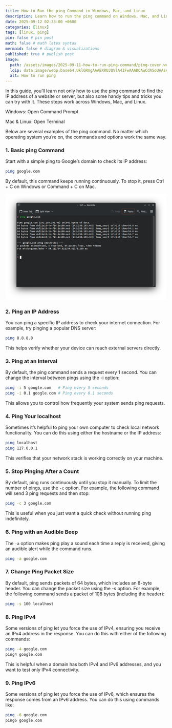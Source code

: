 ```yaml
---
title: How to Run the ping Command in Windows, Mac, and Linux
description: Learn how to run the ping command on Windows, Mac, and Linux to check network connectivity and troubleshoot connection issues.
date: 2025-09-12 02:33:00 +0600
categories: [linux]
tags: [linux, ping]
pin: false # pin post
math: false # math latex syntax
mermaid: false # diagram & visualizations
published: true # publish post
image:
  path: /assets/images/2025-09-11-how-to-run-ping-command/ping-cover.webp
  lqip: data:image/webp;base64,UklGRmgAAABXRUJQVlA4IFwAAADQAwCdASoUAAsAPzmGulQvKSWjMAgB4CcJagAu/8B4zlZzvbelEgAA/sBAiBEgJR3R42mCDXCflrd4ItKuRH//47dkSegx/fJg8Ia3XCMRnVlexcZN6kDhTIcAAA==
  alt: How to run ping
---
```


In this guide, you’ll learn not only how to use the ping command to find the IP address of a website or server, but also some handy tips and tricks you can try with it. These steps work across Windows, Mac, and Linux.

Windows: Open Command Prompt

Mac & Linux: Open Terminal

Below are several examples of the ping command. No matter which operating system you’re on, the commands and options work the same way.

### 1. Basic ping Command
Start with a simple ping to Google’s domain to check its IP address:
```sh
ping google.com
```

By default, this command keeps running continuously. To stop it, press Ctrl + C on Windows or Command + C on Mac.

![ping google](/assets/images/2025-09-11-how-to-run-ping-command/Screenshot_20250912_033641.webp)

### 2. Ping an IP Address
You can ping a specific IP address to check your internet connection. For example, try pinging a popular DNS server:

```sh
ping 8.8.8.8
```

This helps verify whether your device can reach external servers directly.

### 3. Ping at an Interval
By default, the ping command sends a request every 1 second. You can change the interval between pings using the -i option:

```sh
ping -i 5 google.com   # Ping every 5 seconds
ping -i 0.1 google.com # Ping every 0.1 seconds
```

This allows you to control how frequently your system sends ping requests.

### 4. Ping Your localhost
Sometimes it’s helpful to ping your own computer to check local network functionality. You can do this using either the hostname or the IP address:
```sh
ping localhost
ping 127.0.0.1
```
This verifies that your network stack is working correctly on your machine.

### 5. Stop Pinging After a Count
By default, ping runs continuously until you stop it manually. To limit the number of pings, use the `-c` option. For example, the following command will send 3 ping requests and then stop:
```sh
ping -c 3 google.com
```

This is useful when you just want a quick check without running ping indefinitely.

### 6. Ping with an Audible Beep
The `-a` option makes ping play a sound each time a reply is received, giving an audible alert while the command runs.
```sh
ping -a google.com
```

### 7. Change Ping Packet Size
By default, ping sends packets of 64 bytes, which includes an 8-byte header. You can change the packet size using the -s option. For example, the following command sends a packet of 108 bytes (including the header):
```sh
ping -s 100 localhost
```

### 8. Ping IPv4
Some versions of ping let you force the use of IPv4, ensuring you receive an IPv4 address in the response. You can do this with either of the following commands:

```sh
ping -4 google.com
ping4 google.com
```
This is helpful when a domain has both IPv4 and IPv6 addresses, and you want to test only IPv4 connectivity.

### 9. Ping IPv6

Some versions of ping let you force the use of IPv6, which ensures the response comes from an IPv6 address. You can do this using commands like:

```sh
ping -6 google.com
ping6 google.com
```
